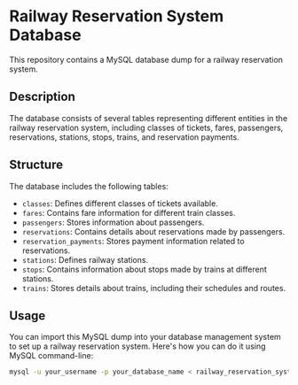 # Railway Reservation System Database

This repository contains a MySQL database dump for a railway reservation system.

## Description

The database consists of several tables representing different entities in the railway reservation system, including classes of tickets, fares, passengers, reservations, stations, stops, trains, and reservation payments.

## Structure

The database includes the following tables:

- `classes`: Defines different classes of tickets available.
- `fares`: Contains fare information for different train classes.
- `passengers`: Stores information about passengers.
- `reservations`: Contains details about reservations made by passengers.
- `reservation_payments`: Stores payment information related to reservations.
- `stations`: Defines railway stations.
- `stops`: Contains information about stops made by trains at different stations.
- `trains`: Stores details about trains, including their schedules and routes.

## Usage

You can import this MySQL dump into your database management system to set up a railway reservation system. Here's how you can do it using MySQL command-line:

```bash
mysql -u your_username -p your_database_name < railway_reservation_system.sql
